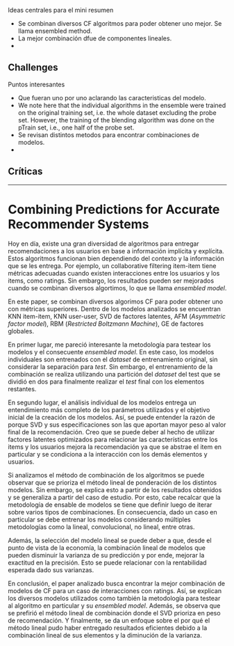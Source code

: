 Ideas centrales para el mini resumen
- Se combinan diversos CF algoritmos para poder obtener uno mejor. Se llama ensembled method.
- La mejor combinación dfue de componentes lineales.
- 
Challenges
- 
Puntos interesantes
- Que fueran uno por uno aclarando las caracteristicas del modelo.
- We note here that the individual algorithms in the ensemble were trained on the original training set, i.e. the whole dataset excluding the probe set. However, the training of the blending algorithm was done on the pTrain set, i.e., one half of the probe set.
- Se revisan distintos metodos para encontrar combinaciones de modelos.
- 
Críticas
- 

---

# Combining Predictions for Accurate Recommender Systems

Hoy en día, existe una gran diversidad de algoritmos para entregar recomendaciones a los usuarios en base a información implícita y explícita. Estos algoritmos funcionan bien dependiendo del contexto y la información que se les entrega. Por ejemplo, un collaborative filtering item-item tiene métricas adecuadas cuando existen interacciones entre los usuarios y los items, como ratings. Sin embargo, los resultados pueden ser mejorados cuando se combinan diversos algortimos, lo que se llama _ensembled model_.

En este paper, se combinan diversos algorimos CF para poder obtener uno con métricas superiores. Dentro de los modelos analizados se encuentran KNN item-item, KNN user-user, SVD de factores latentes, AFM (_Asymmetric factor model_), RBM (_Restricted Boltzmann Machine_), GE de factores globales.

En primer lugar, me pareció interesante la metodología para testear los modelos y el consecuente _ensembled model_. En este caso, los modelos individuales son entrenados con el _dataset_ de entrenamiento original, sin considerar la separación para _test_. Sin embargo, el entrenamiento de la combinación se realiza utilizando una partición del _dataset_ del test que se dividió en dos para finalmente realizar el _test_ final con los elementos restantes.

En segundo lugar, el análisis individual de los modelos entrega un entendimiento más completo de los parámetros utilizados y el objetivo inicial de la creación de los modelos. Así, se puede entender la razón de porque SVD y sus especificaciones son las que aportan mayor peso al valor final de la recomendación. Creo que se puede deber al hecho de utilizar factores latentes optimizados para relacionar las características entre los items y los usuarios mejora la recomendación ya que se abstrae el item en particular y se condiciona a la interacción con los demás elementos y usuarios.

Si analizamos el método de combinación de los algoritmos se puede observar que se prioriza el método lineal de ponderación de los distintos modelos. Sin embargo, se explica esto a partir de los resultados obtenidos y se generaliza a partir del caso de estudio. Por esto, cabe recalcar que la metodología de ensable de modelos se tiene que definir luego de iterar sobre varios tipos de combinaciones. En consecuencia, dado un caso en particular se debe entrenar los modelos considerando múltiples metodologías como la lineal, convolucional, no lineal, entre otras.

Además, la selección del modelo lineal se puede deber a que, desde el punto de vista de la economía, la combinación lineal de modelos que pueden disminuir la varianza de su predicción y por ende, mejorar la exactitud en la precisión. Esto se puede relacionar con la rentabilidad esperada dado sus varianzas.

En conclusión, el paper analizado busca encontrar la mejor combinación de modelos de CF para un caso de interacciones con ratings. Así, se explican los diversos modelos utilizados como también la metodología para testear al algoritmo en particular y su _ensembled model_. Además, se observa que se prefirió el método lineal de combinación donde el SVD prioriza en peso de recomendación. Y finalmente, se da un enfoque sobre el por qué el método lineal pudo haber entregado resultados eficientes debido a la combinación lineal de sus elementos y la diminución de la varianza.